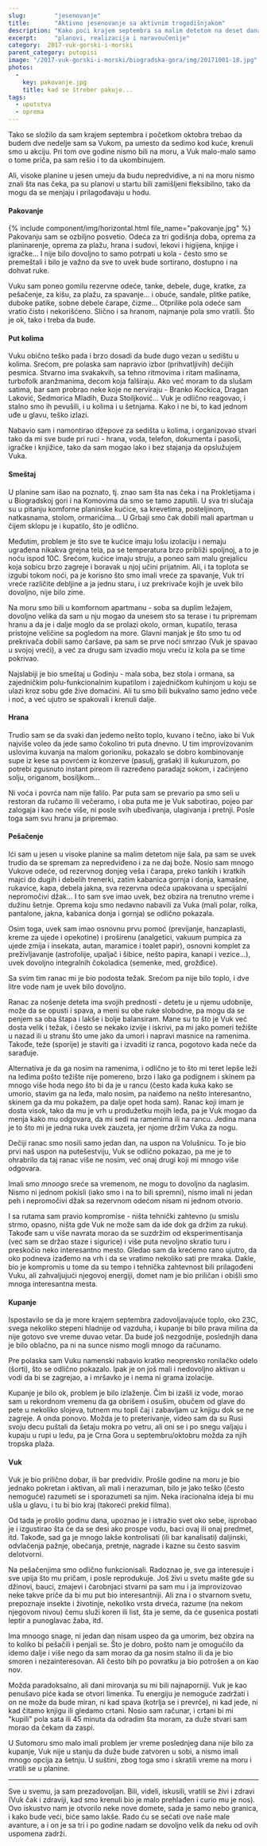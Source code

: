 ```yaml
---
slug:        "jesenovanje"
title:       "Aktivno jesenovanje sa aktivnim trogodišnjakom"
description: "Kako poći krajem septembra sa malim detetom na deset dana u visoke planine Crne Gore, pa malo i na plažu na kupanje, i kako to sve preživeti."
excerpt:     "planovi, realizacija i naravoučenije"
category:  2017-vuk-gorski-i-morski
parent_category: putopisi
image: "/2017-vuk-gorski-i-morski/biogradska-gora/img/20171001-18.jpg"
photos:
  -
    key: pakovanje.jpg
    title: kad se štreber pakuje...
tags:
  - uputstva
  - oprema  
---
```


Tako se složilo da sam krajem septembra i početkom oktobra trebao da budem dve nedelje sam sa Vukom, pa umesto da sedimo
kod kuće, krenuli smo u akciju. Pri tom ove godine nismo bili na moru, a Vuk malo-malo samo o tome priča, pa sam rešio i
to da ukombinujem.

Ali, visoke planine u jesen umeju da budu nepredvidive, a ni na moru nismo znali šta nas čeka, pa su planovi u startu
bili zamišljeni fleksibilno, tako da mogu da se menjaju i prilagođavaju u hodu.

#### Pakovanje

{% include component/img/horizontal.html file_name="pakovanje.jpg" %}
Pakovanju sam se ozbiljno posvetio. Odeća za tri godišnja doba, oprema za planinarenje, oprema za plažu, hrana i sudovi,
lekovi i higijena, knjige i igračke... I nije bilo dovoljno to samo potrpati u kola - često smo se premeštali i bilo je
važno da sve to uvek bude sortirano, dostupno i na dohvat ruke.

Vuku sam poneo gomilu rezervne odeće, tanke, debele, duge, kratke, za pešačenje, za kišu, za plažu, za spavanje... i obuće,
sandale, plitke patike, duboke patike, sobne debele čarape, čizme... Otprilike pola odeće sam vratio čisto i nekorišćeno.
Slično i sa hranom, najmanje pola smo vratili. Što je ok, tako i treba da bude.

#### Put kolima

Vuku obično teško pada i brzo dosadi da bude dugo vezan u sedištu u kolima. Srećom, pre polaska sam napravio izbor (prihvatljivih)
dečijih pesmica. Stvarno ima svakakvih, sa tehno ritmovima i ritam mašinama, turbofolk aranžmanima, decom koja falširaju.
Ako već moram to da slušam satima, bar sam probrao neke koje ne nerviraju - Branko Kockica, Dragan Laković, Sedmorica Mladih,
Đuza Stoiljković... Vuk je odlično reagovao, i stalno smo ih pevušili, i u kolima i u šetnjama. Kako i ne bi, to kad jednom
uđe u glavu, teško izlazi.

Nabavio sam i namontirao džepove za sedišta u kolima, i organizovao stvari tako da mi sve bude pri ruci - hrana, voda, 
telefon, dokumenta i pasoši, igračke i knjižice, tako da sam mogao lako i bez stajanja da opslužujem Vuka.

#### Smeštaj

U planine sam išao na poznato, tj. znao sam šta nas čeka i na Prokletijama i u Biogradskoj gori i na Komovima da smo se tamo
zaputili. U sva tri slučaja su u pitanju komforne planinske kućice, sa krevetima, posteljinom, natkasnama, stolom, ormarićima...
U Grbaji smo čak dobili mali apartman u čijem sklopu je i kupatilo, što je odlično.

Međutim, problem je što sve te kućice imaju lošu izolaciju i nemaju ugrađena nikakva grejna tela, pa se temperatura brzo
približi spoljnoj, a to je noću ispod 10C. Srećom, kućice imaju struju,
a poneo sam malu grejalicu koja sobicu brzo zagreje i boravak u njoj učini prijatnim. Ali, i ta toplota se
izgubi tokom noći, pa je korisno što smo imali vreće za spavanje, Vuk tri vreće različite debljine a ja jednu staru,
i uz prekrivače kojih je uvek bilo dovoljno, nije bilo zime.
 
Na moru smo bili u komfornom apartmanu - soba sa duplim ležajem, dovoljno velika da sam u nju mogao da unesem sto sa terase
i tu pripremam hranu a da je i dalje moglo da se prolazi okolo, orman, kupatilo, terasa pristojne veličine sa pogledom na
more. Glavni manjak je što smo tu od prekrivača dobili samo čaršave, pa sam se prve noći smrzao (Vuk je spavao u svojoj vreći), a
već za drugu sam izvadio moju vreću iz kola pa se time pokrivao.

Najslabiji je bio smeštaj u Godinju - mala soba, bez stola i ormana, sa zajedničkim polu-funkcionalnim kupatilom i 
zajedničkom kuhinjom u koju se ulazi kroz sobu gde žive domaćini. Ali tu smo bili bukvalno samo jedno veče i noć,
a već ujutro se spakovali i krenuli dalje.

#### Hrana

Trudio sam se da svaki dan jedemo nešto toplo, kuvano i tečno, iako bi Vuk najviše voleo da jede samo čokolino tri puta 
dnevno. U tim improvizovanim uslovima kuvanja na malom gorioniku, pokazalo se dobro kombinovanje supe iz kese sa povrćem
iz konzerve (pasulj, grašak) ili kukuruzom, po potrebi zgusnuto instant pireom ili razređeno paradajz sokom, i začinjeno
solju, origanom, bosiljkom...

Ni voća i povrća nam nije falilo. Par puta sam se prevario pa smo seli u restoran da ručamo ili večeramo, i oba puta me je
Vuk sabotirao, pojeo par zalogaja i kao neće više, ni posle svih ubeđivanja, ulagivanja i pretnji. Posle toga sam
svu hranu ja pripremao.

#### Pešačenje

Ići sam u jesen u visoke planine sa malim detetom nije šala, pa sam se uvek trudio da se spremam za nepredviđeno i za ne daj bože. Nosio sam
mnogo Vukove odeće, od rezervnog donjeg veša i čarapa, preko tankih i kratkih majci do dugih i debelih trenerki, zatim
kabanica gornja i donja, kamašne, rukavice, kapa, debela jakna, sva rezervna odeća upakovana u specijalni nepromočivi džak... 
I to sam sve imao uvek, bez obzira na trenutno vreme i dužinu šetnje. Oprema koju smo nedavno nabavili za Vuka (mali polar, 
rolka, pantalone, jakna, kabanica donja i gornja) se odlično pokazala.

Osim toga, uvek sam imao osnovnu prvu pomoć (previjanje, hanzaplasti, kreme za ujede i opekotine) i proširenu (analgetici,
vakuum pumpica za ujede zmija i insekata, autan, maramice i toalet papir), osnovni komplet za preživljavanje (astrofolije, 
upaljač i šibice, nešto papira, kanapi i vezice...), uvek dovoljno integralnih čokoladica (semenke, med, grožđice).

Sa svim tim ranac mi je bio podosta težak. Srećom pa nije bilo toplo, i dve litre vode nam je uvek bilo dovoljno.

Ranac za nošenje deteta ima svojih prednosti - detetu je u njemu udobnije, može da se opusti i spava, a meni su obe ruke
slobodne, pa mogu da se penjem sa oba štapa i lakše i bolje balansiram. Mane su to što je Vuk već dosta velik i težak,
i često se nekako izvije i iskrivi, pa mi jako pomeri težište u nazad ili u stranu što ume jako da umori i napravi masnice
na ramenima. Takođe, teže (sporije) je staviti ga i izvaditi iz ranca, pogotovo kada neće da sarađuje.

Alternativa je da ga nosim na ramenima, i odlično je to što mi teret lepše leži na leđima pošto težište nije pomereno, 
brzo i lako ga podignem i skinem pa mnogo više hoda nego što bi da je u rancu (često kada
kuka kako se umorio, stavim ga na leđa, malo nosim, pa naiđemo na nešto interesantno, skinem ga da mu pokažem, pa dalje
opet hoda sam). Ranac koji imam je dosta visok, tako da mu je vrh u produžetku mojih leđa, pa je Vuk mogao da menja kako
mu odgovara, da mi sedi na ramenima ili na rancu. Jedina mana je to što mi je jedna ruka uvek zauzeta, jer njome držim
Vuka za nogu.

Dečiji ranac smo nosili samo jedan dan, na uspon na Volušnicu. To je bio prvi naš uspon na putešestviju, Vuk se odlično
pokazao, pa me je to ohrabrilo da taj ranac više ne nosim, već onaj drugi koji mi mnogo više odgovara.

Imali smo *mnoogo* sreće sa vremenom, ne mogu to dovoljno da naglasim. Nismo ni jednom pokisli (iako smo i na to bili spremni),
nismo imali ni jedan peh i nepromočivi džak sa rezervnom odećom nisam ni jednom otvorio.

I sa rutama sam pravio kompromise - ništa tehnički zahtevno (u smislu strmo, opasno, ništa gde Vuk ne može sam da ide dok ga
držim za ruku). Takođe sam u više navrata morao da se suzdržim od eksperimentisanja (već sam se držao staze i sigurice) i
više puta nevoljno skratio turu i preskočio neko interesantno mesto. Gledao sam da krećemo rano ujutro, da oko podneva
izađemo na vrh i da se vratimo nekoliko sati pre mraka. Dakle, bio je kompromis u tome da su tempo i tehnička zahtevnost
bili prilagođeni Vuku, ali zahvaljujući njegovoj energiji, domet nam je bio priličan i obišli smo mnoga interesantna mesta.

#### Kupanje

Ispostavilo se da je more krajem septembra zadovoljavajuće toplo, oko 23C, svega nekoliko stepeni hladnije od vazduha,
i kupanje bi bilo prava milina da nije gotovo sve vreme duvao vetar. Da bude još nezgodnije, poslednjih dana je bilo
oblačno, pa ni na sunce nismo mogli mnogo da računamo.

Pre polaska sam Vuku namenski nabavio kratko neoprensko ronilačko odelo (šorti), što se odlično pokazalo. Ipak je on još
mali i nedovoljno aktivan u vodi da bi se zagrejao, a i mršavko je i nema ni grama izolacije.

Kupanje je bilo ok, problem je bilo izlaženje. Čim bi izašli iz vode, morao sam u rekordnom vremenu da ga obrišem i osušim,
obučem od glave do pete u nekoliko slojeva, tutnem mu topli čaj i zabavljam uz knjigu dok se ne zagreje. A onda ponovo.
Možda je to preterivanje, video sam da su Rusi svoju decu puštali da šetaju mokra po vetru, ali oni se i po snegu valjaju
i kupaju u rupi u ledu, pa je Crna Gora u septembru/oktobru možda za njih tropska plaža.

#### Vuk

Vuk je bio prilično dobar, ili bar predvidiv. Prošle godine na moru je bio jednako pokretan i aktivan, ali mali i nerazuman, 
bilo je jako teško (često nemoguće) razumeti se i sporazumeti sa njim. Neka iracionalna ideja bi mu ušla u glavu, i tu bi
bio kraj (takoreći prekid filma).

Od tada je prošlo godinu dana, upoznao je i istražio svet oko sebe, isprobao je i izgustirao šta će da se desi ako prospe vodu, baci ovaj
ili onaj predmet, itd. Takođe, sad ga je mnogo lakše kontrolisati (ili bar kanalisati) daljinski, odvlačenja pažnje,
obećanja, pretnje, nagrade i kazne su često sasvim delotvorni.

Na pešačenjima smo odlično funkcionisali. Radoznao je, sve ga interesuje i sve upija što mu pričam, i posle reprodukuje.
Još živi u svetu mašte gde su džinovi, bauci, zmajevi i čarobnjaci stvarni pa sam mu i ja improvizovao neke takve priče
da bi mu put bio interesantniji. Ali zna i o stvarnom svetu, prepoznaje insekte i životinje, nekoliko vrsta drveća, razume
(na nekom njegovom nivou) čemu služi koren ili list, šta je seme, da će gusenica postati leptir a punoglavac žaba, itd.

Ima mnoogo snage, ni jedan dan nisam uspeo da ga umorim, bez obzira na to koliko bi pešačili i penjali se. Što je dobro,
pošto nam je omogućilo da idemo dalje i više nego da sam morao da ga nosim stalno ili da je bio smoren i nezainteresovan.
Ali često bih po povratku ja bio potrošen a on kao nov.

Možda paradoksalno, ali dani mirovanja su mi bili najnaporniji. Vuk je kao penušavo piće kada se otvori limenka. Tu energiju
je nemoguće zadržati i on ne može da bude miran, ni kad spava (kotrlja se i prevrće), ni kad jede, ni kad čitamo knjigu
ili gledamo crtani. Nosio sam računar, i crtani bi mi "kupili" pola sata ili 45 minuta da odradim šta moram, za duže stvari
sam morao da čekam da zaspi.

U Sutomoru smo malo imali problem jer vreme poslednjeg dana nije bilo za kupanje, Vuk nije u stanju da duže bude zatvoren
u sobi, a nismo imali mnogo opcija za šetnju. U suštini, zbog toga smo i skratili vreme na moru i vratili se u planine.
 
***

Sve u svemu, ja sam prezadovoljan. Bili, videli, iskusili, vratili se živi i zdravi (Vuk čak i zdraviji, kad smo krenuli
bio je malo prehlađen i curio mu je nos). 
Ovo iskustvo nam je otvorilo neke nove domete, sada je samo nebo granica, i kako bude
veći, biće samo lakše. Rado ću se sećati ove naše male avanture, a i on je sa tri i po godine nadam se dovoljno velik 
da neku od ovih uspomena zadrži.